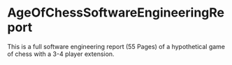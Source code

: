 # AgeOfChessSoftwareEngineeringReport
This is a full software engineering report (55 Pages) of a hypothetical game of chess with a 3-4 player extension.
